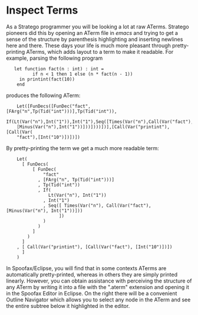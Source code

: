 # Inspect Terms

As a Stratego programmer you will be looking a lot at raw ATerms.
Stratego pioneers did this by opening an ATerm file in *emacs* and
trying to get a sense of the structure by parenthesis highlighting and
inserting newlines here and there. These days your life is much more
pleasant through pretty-printing ATerms, which adds layout to a term to
make it readable. For example, parsing the following program

```
   let function fact(n : int) : int =
          if n < 1 then 1 else (n * fact(n - 1))
     in printint(fact(10))
    end
```

produces the following ATerm:

```
    Let([FunDecs([FunDec("fact",[FArg("n",Tp(Tid("int")))],Tp(Tid("int")),
    If(Lt(Var("n"),Int("1")),Int("1"),Seq([Times(Var("n"),Call(Var("fact"),
    [Minus(Var("n"),Int("1"))]))])))])],[Call(Var("printint"),[Call(Var(
    "fact"),[Int("10")])])])
```

By pretty-printing the term we get a much more readable term:

```
    Let(
      [ FunDecs(
          [ FunDec(
              "fact"
            , [FArg("n", Tp(Tid("int")))]
            , Tp(Tid("int"))
            , If(
                Lt(Var("n"), Int("1"))
              , Int("1")
              , Seq([ Times(Var("n"), Call(Var("fact"), [Minus(Var("n"), Int("1"))]))
                    ])
              )
            )
          ]
        )
      ]
    , [ Call(Var("printint"), [Call(Var("fact"), [Int("10")])])
      ]
    )
```


In Spoofax/Eclipse, you will find that in some contexts ATerms are
automatically pretty-printed, whereas in others they are simply printed
linearly. However, you can obtain assistance with perceiving the
structure of any ATerm by writing it into a file with the ".aterm"
extension and opening it in the Spoofax Editor in Eclipse. On the right
there will be a convenient Outline Navigator which allows you to select
any node in the ATerm and see the entire subtree below it highlighted in
the editor.
